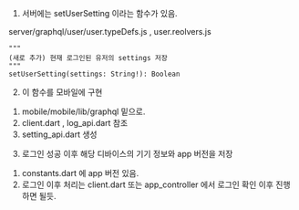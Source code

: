 1. 서버에는 setUserSetting 이라는 함수가 있음.

server/graphql/user/user.typeDefs.js , user.reolvers.js

    """
    (새로 추가) 현재 로그인된 유저의 settings 저장
    """
    setUserSetting(settings: String!): Boolean

2. 이 함수를 모바일에 구현
 1) mobile/mobile/lib/graphql 밑으로.
 2) client.dart , log_api.dart 참조
 3) setting_api.dart 생성

3. 로그인 성공 이후 해당 디바이스의 기기 정보와 app 버전을 저장
 1) constants.dart 에 app 버전 있음.
 2) 로그인 이후 처리는 client.dart 또는 app_controller 에서 로그인 확인 이후 진행하면 될듯.